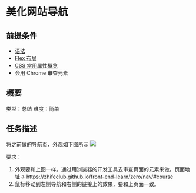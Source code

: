 # 美化网站导航
## 前提条件  
* [语法](http://www.jianshu.com/p/7d2c5f36702b)
* [Flex 布局](http://www.jianshu.com/p/b2b48c39450b)
* [CSS 常用属性概览](http://www.jianshu.com/p/b2889973263f)
* 会用 Chrome 审查元素

## 概要
类型：总结
难度：简单  

## 任务描述
将之前做的导航页，外观如下图所示
![](http://upload-images.jianshu.io/upload_images/7219342-006a4d84e62337d5.jpeg?imageMogr2/auto-orient/strip%7CimageView2/2/w/1240)

要求：  
1. 外观要和上图一样。通过用浏览器的开发工具去审查页面的元素来做。页面地址-> https://zhifeclub.github.io/front-end-learn/zero/nav/#course
1. 鼠标移动到左侧导航和右侧的链接上的效果，要和上页面一致。

